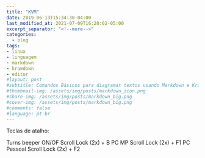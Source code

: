 ```yaml
---
title: "KVM"
date: 2019-06-13T15:34:30-04:00
last_modified_at: 2021-07-09T16:20:02-05:00
excerpt_separator: "<!--more-->"
categories:
  - blog
tags:
- linux
- linguagem
- markdown
- kramdown
- editor
#layout: post
#subtitle: Comandos Básicos para diagramar textos usando Markdown e Kramdown
#thumbnail-img: /assets/img/posts/markdown_icon.png
#share-img: /assets/img/posts/markdown_big.png
#cover-img: /assets/img/posts/markdown_big.png
#comments: false
#language: pt-br
---
```


Teclas de atalho:

Turns beeper ON/OF Scroll Lock (2x) + B
PC MP Scroll Lock (2x) + F1
PC Pessoal Scroll Lock (2x) + F2
